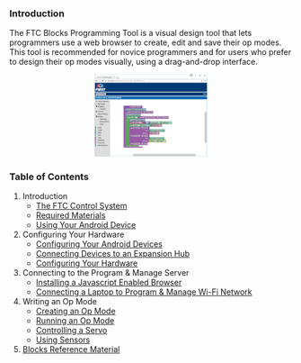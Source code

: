 ### Introduction
The FTC Blocks Programming Tool is a visual design tool that lets programmers use a web browser to create, edit and save their op modes.  This tool is recommended for novice programmers and for users who prefer to design their op modes visually, using a drag-and-drop interface.

<p align="center"><img src="https://github.com/FIRST-Tech-Challenge/WikiSupport/blob/master/ftc_app/images/BlocksPicture1.jpg" width="200"><p>

### Table of Contents

1. Introduction
    * [The FTC Control System](https://github.com/ftctechnh/ftc_app/wiki/The-FTC-Control-System)
    * [Required Materials](https://github.com/ftctechnh/ftc_app/wiki/Required-Materials)
    * [Using Your Android Device](https://github.com/ftctechnh/ftc_app/wiki/Using-Your-Android-Device)
2. Configuring Your Hardware
    * [Configuring Your Android Devices](https://github.com/ftctechnh/ftc_app/wiki/Configuring-Your-Android-Devices)
    * [Connecting Devices to an Expansion Hub](https://github.com/ftctechnh/ftc_app/wiki/Connecting-Devices-to-an-Expansion-Hub)
    * [Configuring Your Hardware](https://github.com/ftctechnh/ftc_app/wiki/Configuring-Your-Hardware)
3. Connecting to the Program & Manage Server
    * [Installing a Javascript Enabled Browser](https://github.com/ftctechnh/ftc_app/wiki/Installing-a-Javascript-Enabled-Browser)
    * [Connecting a Laptop to Program & Manage Wi-Fi Network](https://github.com/ftctechnh/ftc_app/wiki/Connecting-a-Laptop-to-the-Program-&-Manage-Network)
4. Writing an Op Mode
    * [Creating an Op Mode](https://github.com/ftctechnh/ftc_app/wiki/Writing-an-Op-Mode-with-FTC-Blocks)
    * [Running an Op Mode](https://github.com/ftctechnh/ftc_app/wiki/Running-Your-Op-Mode)
    * [Controlling a Servo](https://github.com/ftctechnh/ftc_app/wiki/Controlling-a-Servo-(Blocks))
    * [Using Sensors](https://github.com/ftctechnh/ftc_app/wiki/Using-Sensors-(Blocks))
5. [Blocks Reference Material](https://github.com/ftctechnh/ftc_app/wiki/Blocks-Reference-Material)



